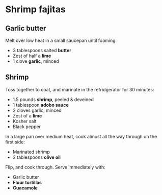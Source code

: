 # Shrimp fajitas

## Garlic butter

Melt over low heat in a small saucepan until foaming:

- 3 tablespoons salted **butter**
- Zest of half a **lime**
- 1 clove **garlic**, minced

## Shrimp

Toss together to coat, and marinate in the refridgerator for 30 minutes:

- 1.5 pounds **shrimp**, peeled & deveined
- 1 tablespoon **adobo sauce**
- 2 cloves garlic, minced
- Zest of a **lime**
- Kosher salt
- Black pepper

In a large pan over medium heat, cook almost all the way through on the first side:

- Marinated shrimp
- 2 tablespoons **olive oil**

Flip, and cook through. Serve immediately with:

- Garlic butter
- **Flour tortillas**
- **Guacamole**
